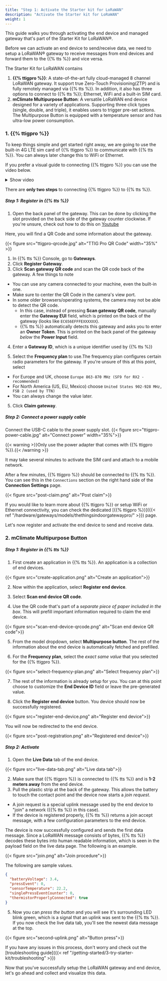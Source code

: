 ```yaml
---
title: "Step 1: Activate the Starter kit for LoRaWAN"
description: "Activate the Starter kit for LoRaWAN"
weight: 1
---
```


This guide walks you through activating the end device and managed gateway that's part of the Starter Kit for LoRaWAN®.

<!--more-->

Before we can activate an end device to send/receive data, we need to setup a LoRaWAN® gateway to receive messages from end devices and forward them to the {{% tts %}} and vice versa.

The Starter Kit for LoRaWAN contains

1. **{{% ttigpro %}}**: A state-of-the-art fully cloud-managed 8 channel LoRaWAN gateway. It support true Zero-Touch Provisioning(ZTP) and is fully remotely managed via {{% tts %}}. In addition, it also has three options to connect to {{% tts %}}; Ethernet, WiFi and a built-in SIM card.
2. **mClimate Multipurpose Button**: A versatile LoRaWAN end device designed for a variety of applications. Supporting three click types (single, double, and triple), it enables users to trigger pre-set actions. The Multipurpose Button is equipped with a temperature sensor and has ultra-low power consumption.

### 1. {{% ttigpro %}}

To keep things simple and get started right away, we are going to use the built-in 4G LTE sim card of {{% ttigpro %}} to communicate with {{% tts %}}. You can always later change this to WiFi or Ethernet.

If you prefer a visual guide to connecting {{% ttigpro %}} you can use the video below.

<details><summary>Show video</summary>
{{< youtube "vEYlTZ4XS-k" >}}
</details>

There are **only two steps** to connecting {{% ttigpro %}} to {{% tts %}}.

##### Step 1: Register in {{% tts %}}

1. Open the back panel of the gateway. This can be done by clicking the slot provided on the back side of the gateway counter clockwise. If you're unsure, check out how to do this on [Youtube](https://youtu.be/vEYlTZ4XS-k?t=109)

Here, you will find a QR Code and some information about the gateway.

{{< figure src="ttigpro-qrcode.jpg" alt="TTIG Pro QR Code" width="35%" >}}

1. In {{% tts %}} Console, go to **Gateways**.
2. Click **Register Gateway**.
3. Click **Scan gateway QR code** and scan the QR code back of the gateway. A few things to note

- You can use any camera connected to your machine, even the built-in one.
- Make sure to center the QR Code in the camera's view port.
- In some older browsers/operating systems, the camera may not be able to detect the QR code.
  - In this case, instead of pressing **Scan gateway QR code**, manually enter the **Gateway EUI** field, which is printed on the back of the gateway (looks like `EC656EFFFEXXXXXX`).
  - {{% tts %}} automatically detects this gateway and asks you to enter an **Owner Token**. This is printed on the back panel of the gateway _below_ the **Power Input** field.

4. Enter a **Gateway ID**, which is a unique identifier used by {{% tts %}}

5. Select the **Frequency plan** to use.The frequency plan configures certain radio parameters for the gateway. If you're unsure of this at this point, select

- For Europe and UK, choose `Europe 863-870 MHz (SF9 for RX2 - recommended)`
- For North America (US, EU, Mexico) choose `United States 902-928 MHz, FSB 2 (used by TTN)`
- You can always change the value later.

5. Click **Claim gateway**.

##### Step 2: Connect a power supply cable

Connect the USB-C cable to the power supply slot.
{{< figure src="ttigpro-power-cable.jpg" alt="Connect power"  width="35%">}}

{{< warning >}}Only use the power adapter that comes with {{% ttigpro %}}.{{< /warning >}}

It may take several minutes to activate the SIM card and attach to a mobile network.

After a few minutes, {{% ttigpro %}} should be connected to {{% tts %}}. You can see this in the `Connections` section on the right hand side of the **Connection Settings** page.

{{< figure src="post-claim.png" alt="Post claim">}}

If you would like to learn more about {{% ttigpro %}} or setup WiFi or Ethernet connectivity, you can check the dedicated [{{% ttigpro %}}]({{< ref "/hardware/gateways/models/thethingsindoorgatewaypro/" >}}) page.

Let's now register and activate the end device to send and receive data.

### 2. mClimate Multipurpose Button

##### Step 1: Register in {{% tts %}}

1. First create an application in {{% tts %}}. An application is a collection of end devices.

{{< figure src="create-application.png" alt="Create an application">}}

2. Now within the application, select **Register end device**.
3. Select **Scan end device QR code**.

4. Use the QR code that's part of a _separate piece of paper included in the box_. This will prefill important information required to claim the end device.

{{< figure src="scan-end-device-qrcode.png" alt="Scan end device QR code">}}

5. From the model dropdown, select **Multipurpose button**. The rest of the information about the end device is automatically fetched and prefilled.

6. For the **Frequency plan**, select the _exact same value_ that you selected for the {{% ttigpro %}}.

{{< figure src="select-frequency-plan.png" alt="Select frequency plan">}}

7. The rest of the information is already setup for you. You can at this point choose to customize the **End Device ID** field or leave the pre-generated value.

8. Click the **Register end device** button. You device should now be successfully registered.

{{< figure src="register-end-device.png" alt="Register end device">}}

You will now be redirected to the end device.

{{< figure src="post-registration.png" alt="Registered end device">}}

##### Step 2: Activate

1. Open the **Live Data** tab of the end device.

{{< figure src="live-data-tab.png" alt="Live data tab">}}

2. Make sure that {{% ttigpro %}} is connected to {{% tts %}} and is **1-2 meters away** from the end device.
3. Pull the plastic strip at the back of the gateway. This allows the battery to touch the contact point and the device now starts a _join request_.

- A join request is a special uplink message used by the end device to "join" a network ({{% tts %}} in this case).
- If the device is registered properly, {{% tts %}} returns a join accept message, with a few configuration parameters to the end device.

The device is now successfully configured and sends the first data message. Since a LoRaWAN message consists of bytes, {{% tts %}} decodes these bytes into human readable information, which is seen in the payload field on the live data page. The following is an example.

{{< figure src="join.png" alt="Join procedure">}}

The following are sample values.

```json
{
  "batteryVoltage": 3.4,
  "pressEvent": 0,
  "sensorTemperature": 22.2,
  "singlePressEventCounter": 0,
  "thermistorProperlyConnected": true
}
```

5. Now you can _press the button_ and you will see it's surrounding LED blink green, which is a signal that an uplink was sent to the {{% tts %}}. If you now check the live data tab, you'll see the newest data message at the top.

{{< figure src="second-uplink.png" alt="Button press">}}

If you have any issues in this process, don't worry and check out the
[troubleshooting guide]({{< ref "/getting-started/3-try-starter-kit/troubleshooting" >}})

Now that you've successfully setup the LoRaWAN gateway and end device, let's go ahead and collect and visualize this data.
